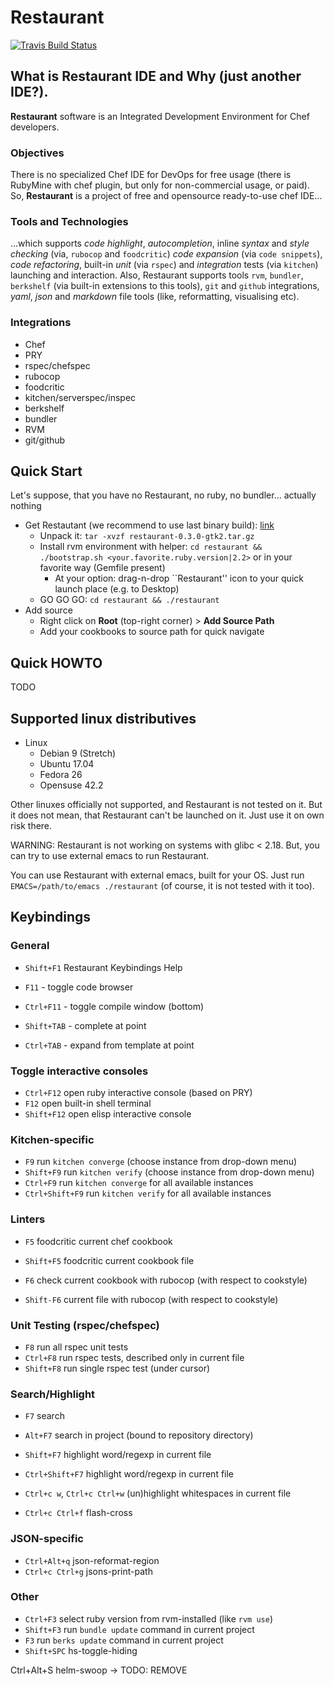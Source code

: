 # Restaurant

[![Travis Build Status](https://api.travis-ci.org/restaurant-ide/restaurant.svg?branch=master)](https://travis-ci.org/restaurant-ide/restaurant)

## What is Restaurant IDE and Why (just another IDE?).

**Restaurant** software is an Integrated Development Environment for Chef developers.

### Objectives

There is no specialized Chef IDE for DevOps for free usage (there is RubyMine with chef plugin, but only for non-commercial usage, or paid). So, **Restaurant** is a project of free and opensource ready-to-use chef IDE...

### Tools and Technologies

...which supports *code highlight*, *autocompletion*, inline *syntax* and *style checking* (via, `rubocop` and `foodcritic`) *code expansion* (via `code snippets`), *code refactoring*, built-in *unit* (via `rspec`) and *integration* tests (via `kitchen`) launching and interaction. Also, Restaurant supports tools `rvm`, `bundler`, `berkshelf` (via built-in extensions to this tools), `git` and `github` integrations, *yaml*, *json* and *markdown* file tools (like, reformatting, visualising etc).

### Integrations

* Chef
* PRY
* rspec/chefspec
* rubocop
* foodcritic
* kitchen/serverspec/inspec
* berkshelf
* bundler
* RVM
* git/github

## Quick Start

Let's suppose, that you have no Restaurant, no ruby, no bundler... actually nothing

  * Get Restautant (we recommend to use last binary build): [link](https://github.com/restaurant-ide/restaurant/releases/download/v0.3.0/restaurant-0.3.0-gtk2.tar.gz)
	* Unpack it: `tar -xvzf restaurant-0.3.0-gtk2.tar.gz`
	* Install rvm environment with helper: `cd restaurant && ./bootstrap.sh <your.favorite.ruby.version|2.2>` or in your favorite way (Gemfile present)
        * At your option: drag-n-drop ``Restaurant'' icon to your quick launch place (e.g. to Desktop)
	* GO GO GO: `cd restaurant && ./restaurant`
  * Add source
	* Right click on **Root** (top-right corner) > **Add Source Path**
	* Add your cookbooks to source path for quick navigate

## Quick HOWTO

TODO

## Supported linux distributives

* Linux
  * Debian 9 (Stretch)
  * Ubuntu 17.04
  * Fedora 26
  * Opensuse 42.2

Other linuxes officially not supported, and Restaurant is not tested on it. But it does not mean, that Restaurant can't be launched on it. Just use it on own risk there.

WARNING: Restaurant is not working on systems with glibc < 2.18. But, you can try to use external emacs to run Restaurant.

You can use Restaurant with external emacs, built for your OS. Just run `EMACS=/path/to/emacs ./restaurant` (of course, it is not tested with it too).

## Keybindings

### General

* `Shift+F1` Restaurant Keybindings Help

* `F11` - toggle code browser
* `Ctrl+F11` - toggle compile window (bottom)
* `Shift+TAB` - complete at point
* `Ctrl+TAB` - expand from template at point

### Toggle interactive consoles

* `Ctrl+F12` open ruby interactive console (based on PRY)
* `F12` open built-in shell terminal
* `Shift+F12` open elisp interactive console

### Kitchen-specific

* `F9` run `kitchen converge` (choose instance from drop-down menu)
* `Shift+F9` run `kitchen verify` (choose instance from drop-down menu)
* `Ctrl+F9` run `kitchen converge` for all available instances
* `Ctrl+Shift+F9` run `kitchen verify` for all available instances

### Linters

* `F5` foodcritic current chef cookbook
* `Shift+F5` foodcritic current cookbook file

* `F6` check current cookbook with rubocop (with respect to cookstyle)
* `Shift-F6` current file with rubocop (with respect to cookstyle)

### Unit Testing (rspec/chefspec)

* `F8` run all rspec unit tests
* `Ctrl+F8` run rspec tests, described only in current file
* `Shift+F8` run single rspec test (under cursor)

### Search/Highlight

* `F7` search
* `Alt+F7` search in project (bound to repository directory)

* `Shift+F7` highlight word/regexp in current file
* `Ctrl+Shift+F7` highlight word/regexp in current file
* `Ctrl+c w`, `Ctrl+c Ctrl+w` (un)highlight whitespaces in current file
* `Ctrl+c Ctrl+f` flash-cross

### JSON-specific

* `Ctrl+Alt+q` json-reformat-region
* `Ctrl+c Ctrl+g` jsons-print-path

### Other

* `Ctrl+F3` select ruby version from rvm-installed (like `rvm use`)
* `Shift+F3` run `bundle update` command in current project
* `F3` run `berks update` command in current project
* `Shift+SPC` hs-toggle-hiding




Ctrl+Alt+S helm-swoop -> TODO: REMOVE

